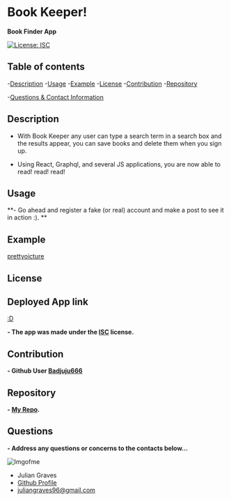# Book Keeper!
**Book Finder App**

  [![License: ISC](https://img.shields.io/badge/License-ISC-blue.svg)](https://opensource.org/licenses/ISC)
  

## Table of contents
  -[Description](#Description)
  -[Usage](#Usage)
  -[Example](#Example)
  -[License](#License)
  -[Contribution](#Contribution)
  -[Repository](#Repository)

  -[Questions & Contact Information](#Questions)

## Description

  -  With Book Keeper any user can type a search term in a search box and the results appear, you can save books and delete them when you sign up.

  -  Using React, Graphql, and several JS applications, you are now able to read! read! read!

## Usage
**- Go ahead and register a fake (or real) account and make a post to see it in action :). **

## Example 
  [prettyoicture](https://raw.githubusercontent.com/Badjuju666/Book-Search/main/Books4YU.png)
## License

## Deployed App link
  [:D](https://badjuju666.github.io/Book-Search/)

  **- The app was made under the 
  [ISC](https://opensource.org/licenses/ISC)
   license.**

## Contribution

  **- Github User 
  [Badjuju666](https://github.com/Badjuju666)**
  
## Repository

  **- [My Repo](https://github.com/Badjuju666/Book-Search).**

## Questions
  **- Address any questions or concerns 
  to the contacts below...**
                
![Imgofme](https://avatars.githubusercontent.com/u/74938789?v=4)
- Julian Graves
- [Github Profile](https://github.com/Badjuju666)
- <juliangraves96@gmail.com>
